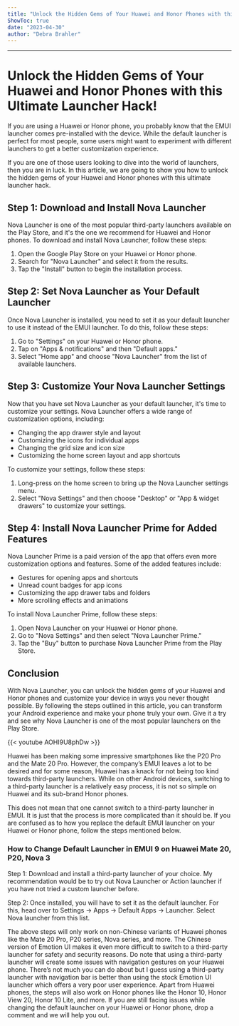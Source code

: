 ```yaml
---
title: "Unlock the Hidden Gems of Your Huawei and Honor Phones with this Ultimate Launcher Hack!"
ShowToc: true 
date: "2023-04-30"
author: "Debra Brahler"
---
```

*****
# Unlock the Hidden Gems of Your Huawei and Honor Phones with this Ultimate Launcher Hack!

If you are using a Huawei or Honor phone, you probably know that the EMUI launcher comes pre-installed with the device. While the default launcher is perfect for most people, some users might want to experiment with different launchers to get a better customization experience.

If you are one of those users looking to dive into the world of launchers, then you are in luck. In this article, we are going to show you how to unlock the hidden gems of your Huawei and Honor phones with this ultimate launcher hack.

## Step 1: Download and Install Nova Launcher

Nova Launcher is one of the most popular third-party launchers available on the Play Store, and it's the one we recommend for Huawei and Honor phones. To download and install Nova Launcher, follow these steps:

1. Open the Google Play Store on your Huawei or Honor phone.
2. Search for "Nova Launcher" and select it from the results.
3. Tap the "Install" button to begin the installation process.

## Step 2: Set Nova Launcher as Your Default Launcher

Once Nova Launcher is installed, you need to set it as your default launcher to use it instead of the EMUI launcher. To do this, follow these steps:

1. Go to "Settings" on your Huawei or Honor phone.
2. Tap on "Apps & notifications" and then "Default apps."
3. Select "Home app" and choose "Nova Launcher" from the list of available launchers.

## Step 3: Customize Your Nova Launcher Settings

Now that you have set Nova Launcher as your default launcher, it's time to customize your settings. Nova Launcher offers a wide range of customization options, including:

- Changing the app drawer style and layout
- Customizing the icons for individual apps
- Changing the grid size and icon size
- Customizing the home screen layout and app shortcuts

To customize your settings, follow these steps:

1. Long-press on the home screen to bring up the Nova Launcher settings menu.
2. Select "Nova Settings" and then choose "Desktop" or "App & widget drawers" to customize your settings.

## Step 4: Install Nova Launcher Prime for Added Features

Nova Launcher Prime is a paid version of the app that offers even more customization options and features. Some of the added features include:

- Gestures for opening apps and shortcuts
- Unread count badges for app icons
- Customizing the app drawer tabs and folders
- More scrolling effects and animations

To install Nova Launcher Prime, follow these steps:

1. Open Nova Launcher on your Huawei or Honor phone.
2. Go to "Nova Settings" and then select "Nova Launcher Prime."
3. Tap the "Buy" button to purchase Nova Launcher Prime from the Play Store.

## Conclusion

With Nova Launcher, you can unlock the hidden gems of your Huawei and Honor phones and customize your device in ways you never thought possible. By following the steps outlined in this article, you can transform your Android experience and make your phone truly your own. Give it a try and see why Nova Launcher is one of the most popular launchers on the Play Store.

{{< youtube AOHI9U8phDw >}} 



Huawei has been making some impressive smartphones like the P20 Pro and the Mate 20 Pro. However, the company’s EMUI leaves a lot to be desired and for some reason, Huawei has a knack for not being too kind towards third-party launchers. While on other Android devices, switching to a third-party launcher is a relatively easy process, it is not so simple on Huawei and its sub-brand Honor phones.

This does not mean that one cannot switch to a third-party launcher in EMUI. It is just that the process is more complicated than it should be. If you are confused as to how you replace the default EMUI launcher on your Huawei or Honor phone, follow the steps mentioned below.

 
### How to Change Default Launcher in EMUI 9 on Huawei Mate 20, P20, Nova 3


Step 1: Download and install a third-party launcher of your choice. My recommendation would be to try out Nova Launcher or Action launcher if you have not tried a custom launcher before.

Step 2: Once installed, you will have to set it as the default launcher. For this, head over to Settings -> Apps -> Default Apps -> Launcher. Select Nova launcher from this list.

The above steps will only work on non-Chinese variants of Huawei phones like the Mate 20 Pro, P20 series, Nova series, and more. The Chinese version of Emotion UI makes it even more difficult to switch to a third-party launcher for safety and security reasons.
Do note that using a third-party launcher will create some issues with navigation gestures on your Huawei phone. There’s not much you can do about but I guess using a third-party launcher with navigation bar is better than using the stock Emotion UI launcher which offers a very poor user experience.
Apart from Huawei phones, the steps will also work on Honor phones like the Honor 10, Honor View 20, Honor 10 Lite, and more. If you are still facing issues while changing the default launcher on your Huawei or Honor phone, drop a comment and we will help you out.





